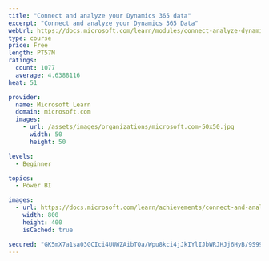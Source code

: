 ```yaml
---
title: "Connect and analyze your Dynamics 365 data​"
excerpt: "Connect and analyze your Dynamics 365 Data​"
webUrl: https://docs.microsoft.com/learn/modules/connect-analyze-dynamics-365-data/
type: course
price: Free
length: PT57M
ratings:
  count: 1077
  average: 4.6388116
heat: 51

provider:
  name: Microsoft Learn
  domain: microsoft.com
  images:
    - url: /assets/images/organizations/microsoft.com-50x50.jpg
      width: 50
      height: 50

levels:
  - Beginner

topics:
  - Power BI

images:
  - url: https://docs.microsoft.com/learn/achievements/connect-and-analyze-your-microsoft-dynamics-365-data-social.png
    width: 800
    height: 400
    isCached: true

secured: "GK5mX7a1sa03GCIci4UUWZAibTQa/Wpu8kci4jJkIYlIJbWRJHJj6HyB/9S99ib4puS8YUAzbbkpSOUBPWiupcAdBVavzzhhQMKITPSrRMTEB/9rxhldAYAcogsXF2IPlJtMFPjpQ+xb+Rb4c64h+736Lk8J52iHWvL9A9oeHYL54LzfNBCxR6ht12GFhFSc/QT1CktDz8dcA2pvqFLaLXbi0adBCzYY3Y3gmeDjHiXQFc5eAtglAGSVBzj2lJHkUZyh3KnVg6UtwY73xddAqgI3wRePBUH0v/Mgk/lg9rndU2HUzbD3yO2p64Q5qp11gtIGqhQ/7wOFDENx5If1/Sy+kD98h7+OtUtQaNcAQhjPAh3KU63xTFbDWSgAvfJHgX+RNaR90hXPD+ddHCOHfJFuX3BIq+Oa2/VQRdMD2ww=;SGKPVc1cgRs6oZCnPpte9g=="
---
```



